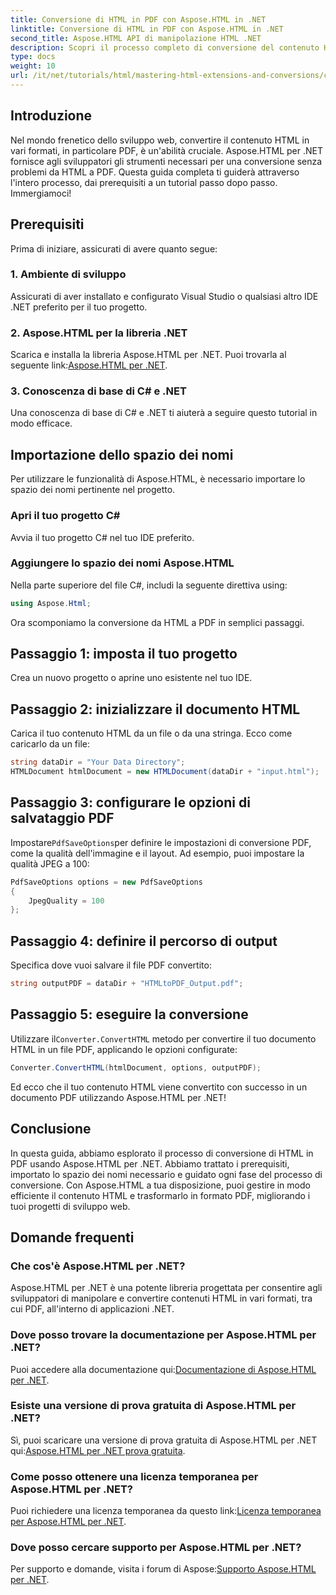 ```yaml
---
title: Conversione di HTML in PDF con Aspose.HTML in .NET
linktitle: Conversione di HTML in PDF con Aspose.HTML in .NET
second_title: Aspose.HTML API di manipolazione HTML .NET
description: Scopri il processo completo di conversione del contenuto HTML in PDF utilizzando la potente libreria Aspose.HTML per .NET. Questa guida fornisce agli sviluppatori informazioni chiare.
type: docs
weight: 10
url: /it/net/tutorials/html/mastering-html-extensions-and-conversions/converting-html-to-pdf/
---
```

## Introduzione

Nel mondo frenetico dello sviluppo web, convertire il contenuto HTML in vari formati, in particolare PDF, è un'abilità cruciale. Aspose.HTML per .NET fornisce agli sviluppatori gli strumenti necessari per una conversione senza problemi da HTML a PDF. Questa guida completa ti guiderà attraverso l'intero processo, dai prerequisiti a un tutorial passo dopo passo. Immergiamoci!

## Prerequisiti

Prima di iniziare, assicurati di avere quanto segue:

### 1. Ambiente di sviluppo
Assicurati di aver installato e configurato Visual Studio o qualsiasi altro IDE .NET preferito per il tuo progetto.

### 2. Aspose.HTML per la libreria .NET
Scarica e installa la libreria Aspose.HTML per .NET. Puoi trovarla al seguente link:[Aspose.HTML per .NET](https://releases.aspose.com/html/net/).

### 3. Conoscenza di base di C# e .NET
Una conoscenza di base di C# e .NET ti aiuterà a seguire questo tutorial in modo efficace.

## Importazione dello spazio dei nomi

Per utilizzare le funzionalità di Aspose.HTML, è necessario importare lo spazio dei nomi pertinente nel progetto.

### Apri il tuo progetto C#
Avvia il tuo progetto C# nel tuo IDE preferito.

### Aggiungere lo spazio dei nomi Aspose.HTML
Nella parte superiore del file C#, includi la seguente direttiva using:

```csharp
using Aspose.Html;
```

Ora scomponiamo la conversione da HTML a PDF in semplici passaggi.

## Passaggio 1: imposta il tuo progetto
Crea un nuovo progetto o aprine uno esistente nel tuo IDE.

## Passaggio 2: inizializzare il documento HTML
Carica il tuo contenuto HTML da un file o da una stringa. Ecco come caricarlo da un file:

```csharp
string dataDir = "Your Data Directory";
HTMLDocument htmlDocument = new HTMLDocument(dataDir + "input.html");
```

## Passaggio 3: configurare le opzioni di salvataggio PDF
 Impostare`PdfSaveOptions`per definire le impostazioni di conversione PDF, come la qualità dell'immagine e il layout. Ad esempio, puoi impostare la qualità JPEG a 100:

```csharp
PdfSaveOptions options = new PdfSaveOptions
{
    JpegQuality = 100
};
```

## Passaggio 4: definire il percorso di output
Specifica dove vuoi salvare il file PDF convertito:

```csharp
string outputPDF = dataDir + "HTMLtoPDF_Output.pdf";
```

## Passaggio 5: eseguire la conversione
 Utilizzare il`Converter.ConvertHTML` metodo per convertire il tuo documento HTML in un file PDF, applicando le opzioni configurate:

```csharp
Converter.ConvertHTML(htmlDocument, options, outputPDF);
```

Ed ecco che il tuo contenuto HTML viene convertito con successo in un documento PDF utilizzando Aspose.HTML per .NET!

## Conclusione

In questa guida, abbiamo esplorato il processo di conversione di HTML in PDF usando Aspose.HTML per .NET. Abbiamo trattato i prerequisiti, importato lo spazio dei nomi necessario e guidato ogni fase del processo di conversione. Con Aspose.HTML a tua disposizione, puoi gestire in modo efficiente il contenuto HTML e trasformarlo in formato PDF, migliorando i tuoi progetti di sviluppo web.

## Domande frequenti

### Che cos'è Aspose.HTML per .NET?
Aspose.HTML per .NET è una potente libreria progettata per consentire agli sviluppatori di manipolare e convertire contenuti HTML in vari formati, tra cui PDF, all'interno di applicazioni .NET.

### Dove posso trovare la documentazione per Aspose.HTML per .NET?
 Puoi accedere alla documentazione qui:[Documentazione di Aspose.HTML per .NET](https://reference.aspose.com/html/net/).

### Esiste una versione di prova gratuita di Aspose.HTML per .NET?
 Sì, puoi scaricare una versione di prova gratuita di Aspose.HTML per .NET qui:[Aspose.HTML per .NET prova gratuita](https://releases.aspose.com/).

### Come posso ottenere una licenza temporanea per Aspose.HTML per .NET?
 Puoi richiedere una licenza temporanea da questo link:[Licenza temporanea per Aspose.HTML per .NET](https://purchase.conholdate.com/temporary-license/).

### Dove posso cercare supporto per Aspose.HTML per .NET?
 Per supporto e domande, visita i forum di Aspose:[Supporto Aspose.HTML per .NET](https://forum.aspose.com/).